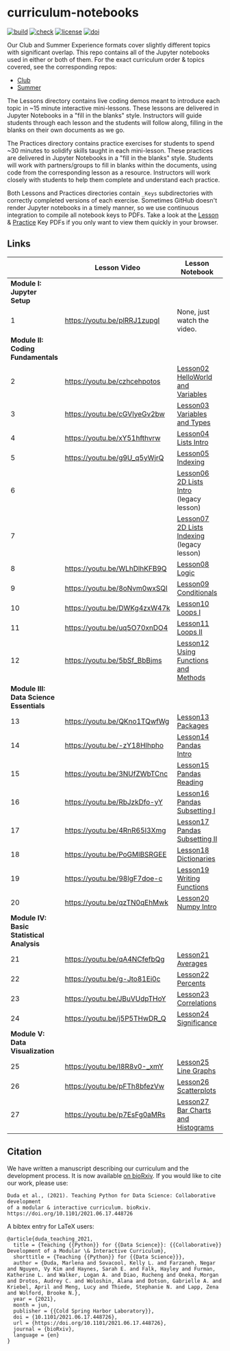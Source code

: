 # curriculum-notebooks

[![build](https://github.com/GWC-DCMB/curriculum-notebooks/workflows/build/badge.svg)](https://github.com/GWC-DCMB/curriculum-notebooks/actions)
[![check](https://github.com/GWC-DCMB/curriculum-notebooks/workflows/check/badge.svg)](https://github.com/GWC-DCMB/curriculum-notebooks/actions)
[![license](https://img.shields.io/badge/license-MIT-blue.svg)](LICENSE.md)
[![doi](http://img.shields.io/badge/DOI-10.1101/2021.06.17.448726-B31B1B.svg)](https://doi.org/10.1101/2021.06.17.448726)

Our Club and Summer Experience formats cover slightly different topics with significant overlap.
This repo contains all of the Jupyter notebooks used in either or both of them.
For the exact curriculum order & topics covered, see the corresponding repos:

- [Club](https://github.com/GWC-DCMB/ClubCurriculum)
- [Summer](https://github.com/GWC-DCMB/SummerExperience)

The Lessons directory contains live coding demos meant to introduce each topic in ~15 minute interactive mini-lessons.
These lessons are delivered in Jupyter Notebooks in a "fill in the blanks" style.
Instructors will guide students through each lesson and the students will follow along,
filling in the blanks on their own documents as we go.

The Practices directory contains practice exercises for students to spend ~30 minutes to solidify skills taught in each mini-lesson.
These practices are delivered in Jupyter Notebooks in a "fill in the blanks" style.
Students will work with partners/groups to fill in blanks within the documents,
using code from the corresponding lesson as a resource.
Instructors will work closely with students to help them complete and understand each practice.

Both Lessons and Practices directories contain `_Keys` subdirectories with correctly completed versions of each exercise.
Sometimes GitHub doesn't render Jupyter notebooks in a timely manner,
so we use continuous integration to compile all notebook keys to PDFs.
Take a look at the [Lesson](Lessons/_Keys/pdf) & [Practice](Practices/_Keys/pdf) Key PDFs if you only want to view them quickly in your browser.


## Links

|   | Lesson Video | Lesson Notebook | Practice Notebook |
|---|---|---|---|
| **Module I: Jupyter Setup** |
| 1 | https://youtu.be/plRRJ1zupgI | None, just watch the video. | [Practice01 Jupyter Setup](https://colab.research.google.com/github/GWC-DCMB/curriculum-notebooks/blob/master/Practices/Practice01_Jupyter-Setup.ipynb) |
| **Module II: Coding Fundamentals** |
| 2 | https://youtu.be/czhcehpotos | [Lesson02 HelloWorld and Variables](https://colab.research.google.com/github/GWC-DCMB/curriculum-notebooks/blob/master/Lessons/Lesson02_HelloWorld_Variables.ipynb) | [Practice02 HelloWorld and Variables](https://colab.research.google.com/github/GWC-DCMB/curriculum-notebooks/blob/master/Practices/Practice02_HelloWorld_Variables.ipynb) |
| 3 | https://youtu.be/cGVIyeGv2bw | [Lesson03 Variables and Types](https://colab.research.google.com/github/GWC-DCMB/curriculum-notebooks/blob/master/Lessons/Lesson03_Variables_Types.ipynb) | [Practice03 Variables and Types](https://colab.research.google.com/github/GWC-DCMB/curriculum-notebooks/blob/master/Practices/Practice03_Variables_Types.ipynb) |
| 4 | https://youtu.be/xY51hfthvrw | [Lesson04 Lists Intro](https://colab.research.google.com/github/GWC-DCMB/curriculum-notebooks/blob/master/Lessons/Lesson04_Lists_Intro.ipynb) | [Practice04 Lists Intro](https://colab.research.google.com/github/GWC-DCMB/curriculum-notebooks/blob/master/Practices/Practice04_Lists_Intro.ipynb) |
| 5 | https://youtu.be/g9U_q5yWjrQ | [Lesson05 Indexing](https://colab.research.google.com/github/GWC-DCMB/curriculum-notebooks/blob/master/Lessons/Lesson05_Indexing.ipynb) | [Practice05 Indexing](https://colab.research.google.com/github/GWC-DCMB/curriculum-notebooks/blob/master/Practices/Practice05_Indexing.ipynb) |
| 6 |   | [Lesson06 2D Lists Intro](https://colab.research.google.com/github/GWC-DCMB/curriculum-notebooks/blob/master/Lessons/Lesson06_2D_Lists_Intro.ipynb)  (legacy lesson) | [Practice06 2D Lists Intro](https://colab.research.google.com/github/GWC-DCMB/curriculum-notebooks/blob/master/Practices/Practice06_2D_Lists_Intro.ipynb) |
| 7 |   | [Lesson07 2D Lists Indexing](https://colab.research.google.com/github/GWC-DCMB/curriculum-notebooks/blob/master/Lessons/Lesson07_2D_Lists_Indexing.ipynb)  (legacy lesson) | [Practice07 2D Lists Indexing](https://colab.research.google.com/github/GWC-DCMB/curriculum-notebooks/blob/master/Practices/Practice07_2D_Lists_Indexing.ipynb) |
| 8 | https://youtu.be/WLhDlhKFB9Q | [Lesson08 Logic](https://colab.research.google.com/github/GWC-DCMB/curriculum-notebooks/blob/master/Lessons/Lesson08_Logic.ipynb) | [Practice08 Logic](https://colab.research.google.com/github/GWC-DCMB/curriculum-notebooks/blob/master/Practices/Practice08_Logic.ipynb) |
| 9 | https://youtu.be/8oNvm0wxSQI | [Lesson09 Conditionals](https://colab.research.google.com/github/GWC-DCMB/curriculum-notebooks/blob/master/Lessons/Lesson09_Conditionals.ipynb) | [Practice09 Conditionals](https://colab.research.google.com/github/GWC-DCMB/curriculum-notebooks/blob/master/Practices/Practice09_Conditionals.ipynb) |
| 10 | https://youtu.be/DWKg4zxW47k | [Lesson10 Loops I](https://colab.research.google.com/github/GWC-DCMB/curriculum-notebooks/blob/master/Lessons/Lesson10_Loops1.ipynb) | [Practice10 Loops I](https://colab.research.google.com/github/GWC-DCMB/curriculum-notebooks/blob/master/Practices/Practice10_Loops1.ipynb) |
| 11 | https://youtu.be/uq5O70xnDO4 | [Lesson11 Loops II](https://colab.research.google.com/github/GWC-DCMB/curriculum-notebooks/blob/master/Lessons/Lesson11_Loops2.ipynb) | [Practice11 Loops II](https://colab.research.google.com/github/GWC-DCMB/curriculum-notebooks/blob/master/Practices/Practice11_Loops2.ipynb) |
| 12 | https://youtu.be/5bSf_BbBjms | [Lesson12 Using Functions and Methods](https://colab.research.google.com/github/GWC-DCMB/curriculum-notebooks/blob/master/Lessons/Lesson12_Functions_and_Methods.ipynb) | [Practice12 Using Functions and Methods](https://colab.research.google.com/github/GWC-DCMB/curriculum-notebooks/blob/master/Practices/Practice12_Functions_and_Methods.ipynb) |
| **Module III: Data Science Essentials** |
| 13 | https://youtu.be/QKno1TQwfWg | [Lesson13 Packages](https://colab.research.google.com/github/GWC-DCMB/curriculum-notebooks/blob/master/Lessons/Lesson13_Packages.ipynb) | [Practice13 Packages](https://colab.research.google.com/github/GWC-DCMB/curriculum-notebooks/blob/master/Practices/Practice13_Packages.ipynb) |
| 14 | https://youtu.be/-zY18Hlhpho | [Lesson14 Pandas Intro](https://colab.research.google.com/github/GWC-DCMB/curriculum-notebooks/blob/master/Lessons/Lesson14_Pandas-Intro.ipynb) | [Practice14 Pandas Intro](https://colab.research.google.com/github/GWC-DCMB/curriculum-notebooks/blob/master/Practices/Practice14_Pandas-Intro.ipynb) |
| 15 | https://youtu.be/3NUfZWbTCnc | [Lesson15 Pandas Reading](https://colab.research.google.com/github/GWC-DCMB/curriculum-notebooks/blob/master/Lessons/Lesson15_Pandas-Reading.ipynb) | [Practice15 Pandas Reading](https://colab.research.google.com/github/GWC-DCMB/curriculum-notebooks/blob/master/Practices/Practice15_Pandas-Reading.ipynb) |
| 16 | https://youtu.be/RbJzkDfo-yY | [Lesson16 Pandas Subsetting I](https://colab.research.google.com/github/GWC-DCMB/curriculum-notebooks/blob/master/Lessons/Lesson16_Pandas-Subsetting-I.ipynb) | [Practice16 Pandas Subsetting I](https://colab.research.google.com/github/GWC-DCMB/curriculum-notebooks/blob/master/Practices/Practice16_Pandas-Subsetting-I.ipynb) |
| 17 | https://youtu.be/4RnR65I3Xmg | [Lesson17 Pandas Subsetting II](https://colab.research.google.com/github/GWC-DCMB/curriculum-notebooks/blob/master/Lessons/Lesson17_Pandas-Subsetting-II.ipynb) | [Practice17 Pandas Subsetting II](https://colab.research.google.com/github/GWC-DCMB/curriculum-notebooks/blob/master/Practices/Practice17_Pandas-Subsetting-II.ipynb) |
| 18 | https://youtu.be/PoGMlBSRGEE | [Lesson18 Dictionaries](https://colab.research.google.com/github/GWC-DCMB/curriculum-notebooks/blob/master/Lessons/Lesson18_Dictionaries.ipynb) | [Practice18 Dictionaries](https://colab.research.google.com/github/GWC-DCMB/curriculum-notebooks/blob/master/Practices/Practice18_Dictionaries.ipynb) |
| 19 | https://youtu.be/98lgF7doe-c  | [Lesson19 Writing Functions](https://colab.research.google.com/github/GWC-DCMB/curriculum-notebooks/blob/master/Lessons/Lesson19_Functions.ipynb) | [Practice19 Writing Functions](https://colab.research.google.com/github/GWC-DCMB/curriculum-notebooks/blob/master/Practices/Practice19_Functions.ipynb) |
| 20 | https://youtu.be/qzTN0qEhMwk | [Lesson20 Numpy Intro](https://colab.research.google.com/github/GWC-DCMB/curriculum-notebooks/blob/master/Lessons/Lesson20_Numpy_Intro.ipynb) | [Practice20 Numpy Intro](https://colab.research.google.com/github/GWC-DCMB/curriculum-notebooks/blob/master/Practices/Practice20_Numpy_Intro.ipynb) |
| **Module IV: Basic Statistical Analysis** |
| 21 | https://youtu.be/qA4NCfefbQg | [Lesson21 Averages](https://colab.research.google.com/github/GWC-DCMB/curriculum-notebooks/blob/master/Lessons/Lesson21_Basic_Stats_I_Averages.ipynb) | [Practice21 Averages](https://colab.research.google.com/github/GWC-DCMB/curriculum-notebooks/blob/master/Practices/Practice21_Basic_Stats_I_Averages.ipynb) |
| 22 | https://youtu.be/g-Jto81Ei0c | [Lesson22 Percents](https://colab.research.google.com/github/GWC-DCMB/curriculum-notebooks/blob/master/Lessons/Lesson22_Basic_Stats_II_Percents.ipynb) | [Practice22 Percents](https://colab.research.google.com/github/GWC-DCMB/curriculum-notebooks/blob/master/Practices/Practice22_Basic_Stats_II_Percents.ipynb) |
| 23 | https://youtu.be/JBuVUdpTHoY | [Lesson23 Correlations](https://colab.research.google.com/github/GWC-DCMB/curriculum-notebooks/blob/master/Lessons/Lesson23_Basic_Stats_III_Correlations.ipynb) | [Practice23 Correlations](https://colab.research.google.com/github/GWC-DCMB/curriculum-notebooks/blob/master/Practices/Practice23_Basic_Stats_III_Correlations.ipynb) |
| 24 | https://youtu.be/j5P5THwDR_Q | [Lesson24 Significance](https://colab.research.google.com/github/GWC-DCMB/curriculum-notebooks/blob/master/Lessons/Lesson24_Basic_Stats_IV_Significance.ipynb) | [Practice24 Significance](https://colab.research.google.com/github/GWC-DCMB/curriculum-notebooks/blob/master/Practices/Practice24_Basic_Stats_IV_Significance.ipynb) |
| **Module V: Data Visualization** |
| 25 | https://youtu.be/I8R8v0-_xmY | [Lesson25 Line Graphs](https://colab.research.google.com/github/GWC-DCMB/curriculum-notebooks/blob/master/Lessons/Lesson25_LineGraphs.ipynb) | [Practice25 Line Graphs](https://colab.research.google.com/github/GWC-DCMB/curriculum-notebooks/blob/master/Practices/Practice25_LineGraphs.ipynb) |
| 26 | https://youtu.be/pFTh8bfezVw | [Lesson26 Scatterplots](https://colab.research.google.com/github/GWC-DCMB/curriculum-notebooks/blob/master/Lessons/Lesson26_Scatterplots.ipynb) | [Practice26 Scatterplots](https://colab.research.google.com/github/GWC-DCMB/curriculum-notebooks/blob/master/Practices/Practice26_Scatterplots.ipynb) |
| 27 | https://youtu.be/p7EsFg0aMRs | [Lesson27 Bar Charts and Histograms](https://colab.research.google.com/github/GWC-DCMB/curriculum-notebooks/blob/master/Lessons/Lesson27_BarCharts_Histograms.ipynb) | [Practice27 Bar Charts and Histograms](https://colab.research.google.com/github/GWC-DCMB/curriculum-notebooks/blob/master/Practices/Practice27_BarCharts_Histograms.ipynb) |

## Citation

We have written a manuscript describing our curriculum and the development
process. It is now available [on
bioRxiv](https://www.biorxiv.org/content/10.1101/2021.06.17.448726). If you
would like to cite our work, please use:

```
Duda et al., (2021). Teaching Python for Data Science: Collaborative development
of a modular & interactive curriculum. bioRxiv.
https://doi.org/10.1101/2021.06.17.448726
```

A bibtex entry for LaTeX users:

```
@article{duda_teaching_2021,
  title = {Teaching {{Python}} for {{Data Science}}: {{Collaborative}} Development of a Modular \& Interactive Curriculum},
  shorttitle = {Teaching {{Python}} for {{Data Science}}},
  author = {Duda, Marlena and Sovacool, Kelly L. and Farzaneh, Negar and Nguyen, Vy Kim and Haynes, Sarah E. and Falk, Hayley and Furman, Katherine L. and Walker, Logan A. and Diao, Rucheng and Oneka, Morgan and Drotos, Audrey C. and Woloshin, Alana and Dotson, Gabrielle A. and Kriebel, April and Meng, Lucy and Thiede, Stephanie N. and Lapp, Zena and Wolford, Brooke N.},
  year = {2021},
  month = jun,
  publisher = {{Cold Spring Harbor Laboratory}},
  doi = {10.1101/2021.06.17.448726},
  url = {https://doi.org/10.1101/2021.06.17.448726},
  journal = {bioRxiv},
  language = {en}
}
```
